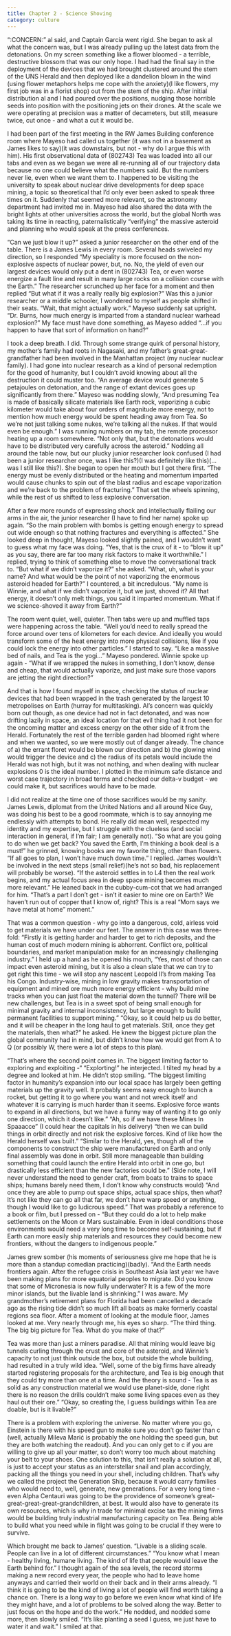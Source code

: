 ```yaml
---
title: Chapter 2 - Science Shoving
category: culture
---
```

“:CONCERN:” al said, and Captain Garcia went rigid. She began to ask al what the concern was, but I was already pulling up the latest data from the detonations. On my screen something like a flower bloomed - a terrible, destructive blossom that was our only hope. I had had the final say in the deployment of the devices that we had brought clustered around the stem of the UNS Herald and then deployed like a dandelion blown in the wind (using flower metaphors helps me cope with the anxiety)(I like flowers, my first job was in a florist shop) out from the stem of the ship. After initial distribution al and I had poured over the positions, nudging those horrible seeds into position with the positioning jets on their drones. At the scale we were operating at precision was a matter of decameters, but still, measure twice, cut once - and what a cut it would be.

I had been part of the first meeting in the RW James Building conference room where Mayeso had called us together (it was not in a basement as James likes to say)(it was downstairs, but not - why do I argue this with him). His first observational data of (802743) Tea was loaded into all our tabs and even as we began we were all re-running all of our trajectory data because no one could believe what the numbers said. But the numbers never lie, even when we want them to. I happened to be visiting the university to speak about nuclear drive developments for deep space mining, a topic so theoretical that I’d only ever been asked to speak three times on it. Suddenly that seemed more relevant, so the astronomy department had invited me in. Mayeso had also shared the data with the bright lights at other universities across the world, but the global North was taking its time in reacting, paternalistically “verifying” the massive asteroid and planning who would speak at the press conferences.

“Can we just blow it up?” asked a junior researcher on the other end of the table. There is a James Lewis in every room. Several heads swiveled my direction, so I responded “My speciality is more focused on the non-explosive aspects of nuclear power, but, no. No, the yield of even our largest devices would only put a dent in (802743) Tea, or even worse energize a fault line and result in many large rocks on a collision course with the Earth.” The researcher scrunched up her face for a moment and then replied “But what if it was a really really big explosion?” Was this a junior researcher or a middle schooler, I wondered to myself as people shifted in their seats. “Wait, that might actually work.” Mayeso suddenly sat upright. “Dr. Burns, how much energy is imparted from a standard nuclear warhead explosion?” My face must have done something, as Mayeso added “…if you happen to have that sort of information on hand?”

I took a deep breath. I did. Through some strange quirk of personal history, my mother’s family had roots in Nagasaki, and my father’s great-great-grandfather had been involved in the Manhattan project (my nuclear nuclear family). I had gone into nuclear research as a kind of personal redemption for the good of humanity, but I couldn’t avoid knowing about all the destruction it could muster too. “An average device would generate 5 petajoules on detonation, and the range of extant devices goes up significantly from there.” Mayeso was nodding slowly, “And presuming Tea is made of basically silicate materials like Earth rock, vaporizing a cubic kilometer would take about four orders of magnitude more energy, not to mention how much energy would be spent heading away from Tea. So we’re not just talking some nukes, we’re talking all the nukes. If that would even be enough.” I was running numbers on my tab, the remote processor heating up a room somewhere. “Not only that, but the detonations would have to be distributed very carefully across the asteroid.” Nodding all around the table now, but our plucky junior researcher look confused (I had been a junior researcher once, was I like this?)(I was definitely like this)(…was I still like this?). She began to open her mouth but I got there first. “The energy must be evenly distributed or the heating and momentum imparted would cause chunks to spin out of the blast radius and escape vaporization and we’re back to the problem of fracturing.” That set the wheels spinning, while the rest of us shifted to less explosive conversation.

After a few more rounds of expressing shock and intellectually flailing our arms in the air, the junior researcher (I have to find her name) spoke up again. “So the main problem with bombs is getting enough energy to spread out wide enough so that nothing fractures and everything is affected.” She looked deep in thought, Mayeso looked slightly pained, and I wouldn’t want to guess what my face was doing. “Yes, that is the crux of it - to “blow it up” as you say, there are far too many risk factors to make it worthwhile.” I replied, trying to think of something else to move the conversational track to. “But what if we didn’t vaporize it?” she asked. “What, uh, what is your name? And what would be the point of not vaporizing the enormous asteroid headed for Earth?” I countered, a bit incredulous. “My name is Winnie, and what if we didn’t vaporize it, but we just, shoved it? All that energy, it doesn’t only melt things, you said it imparted momentum. What if we science-shoved it away from Earth?”

The room went quiet, well, quieter. Then tabs were up and muffled taps were happening across the table. “Well you’d need to really spread the force around over tens of kilometers for each device. And ideally you would transform some of the heat energy into more physical collisions, like if you could lock the energy into other particles.” I started to say. “Like a massive bed of nails, and Tea is the yogi…” Mayeso pondered. Winnie spoke up again - “What if we wrapped the nukes in something, I don’t know, dense and cheap, that would actually vaporize, and just make sure those vapors are jetting the right direction?”

And that is how I found myself in space, checking the status of nuclear devices that had been wrapped in the trash generated by the largest 10 metropolises on Earth (hurray for multitasking). Al’s concern was quickly born out though, as one device had not in fact detonated, and was now drifting lazily in space, an ideal location for that evil thing had it not been for the oncoming matter and excess energy on the other side of it from the Herald. Fortunately the rest of the terrible garden had bloomed right where and when we wanted, so we were mostly out of danger already. The chance of a) the errant floret would be blown our direction and b) the glowing wind would trigger the device and c) the radius of its petals would include the Herald was not high, but it was not nothing, and when dealing with nuclear explosions 0 is the ideal number. I plotted in the minimum safe distance and worst case trajectory in broad terms and checked our delta-v budget - we could make it, but sacrifices would have to be made.

I did not realize at the time one of those sacrifices would be my sanity. James Lewis, diplomat from the United Nations and all around Nice Guy, was doing his best to be a good roommate, which is to say annoying me endlessly with attempts to bond. He really did mean well, respected my identity and my expertise, but I struggle with the clueless (and social interaction in general, if I’m fair; I am generally not). “So what are you going to do when we get back? You saved the Earth, I’m thinking a book deal is a must!” he grinned, knowing books are my favorite thing, other than flowers. “If all goes to plan, I won’t have much down time.” I replied. James wouldn’t be involved in the next steps (small relief)(he’s not so bad, his replacement will probably be worse). “If the asteroid settles in to L4 then the real work begins, and my actual focus area in deep space mining becomes much more relevant.” He leaned back in the cubby-cum-cot that we had arranged for him. “That’s a part I don’t get - isn’t it easier to mine ore on Earth? We haven’t run out of copper that I know of, right? This is a real “Mom says we have metal at home” moment.”

That was a common question - why go into a dangerous, cold, airless void to get materials we have under our feet. The answer in this case was three-fold: “Firstly it is getting harder and harder to get to rich deposits, and the human cost of much modern mining is abhorrent. Conflict ore, political boundaries, and market manipulation make for an increasingly challenging industry.” I held up a hand as he opened his mouth, “Yes, most of those can impact even asteroid mining, but it is also a clean slate that we can try to get right this time - we will stop any nascent Leopold II’s from making Tea his Congo. Industry-wise, mining in low gravity makes transportation of equipment and mined ore much more energy efficient - why build mine tracks when you can just float the material down the tunnel? There will be new challenges, but Tea is in a sweet spot of being small enough for minimal gravity and internal inconsistency, but large enough to build permanent facilities to support mining.” “Okay, so it could help us do better, and it will be cheaper in the long haul to get materials. Still, once they get the materials, then what?” he asked. He knew the biggest picture plan the global community had in mind, but didn’t know how we would get from A to Q (or possibly W, there were a lot of steps to this plan).

“That’s where the second point comes in. The biggest limiting factor to exploring and exploiting -“ “Explorting!” he interjected. I tilted my head by a degree and looked at him. He didn’t stop smiling. “The biggest limiting factor in humanity’s expansion into our local space has largely been getting materials up the gravity well. It probably seems easy enough to launch a rocket, but getting it to go where you want and not wreck itself and whatever it is carrying is much harder than it seems. Explosive force wants to expand in all directions, but we have a funny way of wanting it to go only one direction, which it doesn’t like.” “Ah, so if we have these Mines In Spaaacce” (I could hear the capitals in his delivery) “then we can build things in orbit directly and not risk the explosive forces. Kind of like how the Herald herself was built.” “Similar to the Herald, yes, though all of the components to construct the ship were manufactured on Earth and only final assembly was done in orbit. Still more manageable than building something that could launch the entire Herald into orbit in one go, but drastically less efficient than the new factories could be.” (Side note, I will never understand the need to gender craft, from boats to trains to space ships; humans barely need them, I don’t know why constructs would) “And once they are able to pump out space ships, actual space ships, then what? It’s not like they can go all that far, we don’t have warp speed or anything, though I would like to go ludicrous speed.” That was probably a reference to a book or film, but I pressed on - “But they could do a lot to help make settlements on the Moon or Mars sustainable. Even in ideal conditions those environments would need a very long time to become self-sustaining, but if Earth can more easily ship materials and resources they could become new frontiers, without the dangers to indigenous people.”

James grew somber (his moments of seriousness give me hope that he is more than a standup comedian practicing)(badly). “And the Earth needs frontiers again. After the refugee crisis in Southeast Asia last year we have been making plans for more equatorial peoples to migrate. Did you know that some of Micronesia is now fully underwater? It is a few of the more minor islands, but the livable land is shrinking.” I was aware. My grandmother’s retirement plans for Florida had been cancelled a decade ago as the rising tide didn’t so much lift all boats as make formerly coastal regions sea floor. After a moment of looking at the module floor, James looked at me. Very nearly through me, his eyes so sharp. “The third thing. The big big picture for Tea. What do you make of that?”

Tea was more than just a miners paradise. All that mining would leave big tunnels curling through the crust and core of the asteroid, and Winnie’s capacity to not just think outside the box, but outside the whole building, had resulted in a truly wild idea. “Well, some of the big firms have already started registering proposals for the architecture, and Tea is big enough that they could try more than one at a time. And the theory is sound - Tea is as solid as any construction material we would use planet-side, done right there is no reason the drills couldn’t make some living spaces even as they haul out their ore.” “Okay, so creating the, I guess buildings within Tea are doable, but is it livable?”

There is a problem with exploring the universe. No matter where you go, Einstein is there with his speed gun to make sure you don’t go faster than c (well, actually Mileva Marić is probably the one holding the speed gun, but they are both watching the readout). And you can only get to c if you are willing to give up all your matter, so don’t worry too much about matching your belt to your shoes. One solution to this, that isn’t really a solution at all, is just to accept your status as an interstellar snail and plan accordingly, packing all the things you need in your shell, including children. That’s why we called the project the Generation Ship, because it would carry families who would need to, well, generate, new generations. For a very long time - even Alpha Centauri was going to be the providence of someone’s great-great-great-great-grandchildren, at best. It would also have to generate its own resources, which is why in trade for minimal excise tax the mining firms would be building truly industrial manufacturing capacity on Tea. Being able to build what you need while in flight was going to be crucial if they were to survive.

Which brought me back to James’ question. “Livable is a sliding scale. People can live in a lot of different circumstances.” “You know what I mean - healthy living, humane living. The kind of life that people would leave the Earth behind for.” I thought again of the sea levels, the record storms making a new record every year, the people who had to leave home anyways and carried their world on their back and in their arms already. “I think it is going to be the kind of living a lot of people will find worth taking a chance on. There is a long way to go before we even know what kind of life they might have, and a lot of problems to be solved along the way. Better to just focus on the hope and do the work.” He nodded, and nodded some more, then slowly smiled. “It’s like planting a seed I guess, we just have to water it and wait.” I smiled at that.
